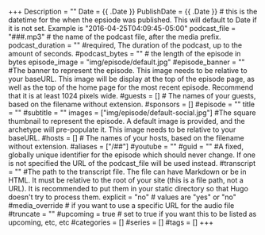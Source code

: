 +++
Description = ""
Date = {{ .Date }}
PublishDate = {{ .Date }} # this is the datetime for the when the epsiode was published. This will default to Date if it is not set. Example is "2016-04-25T04:09:45-05:00"
podcast_file = "###.mp3" # the name of the podcast file, after the media prefix.
podcast_duration = "" #required, The duration of the podcast, up to the amount of seconds.
#podcast_bytes = "" # the length of the episode in bytes
episode_image = "img/episode/default.jpg"
#episode_banner = "" #The banner to represent the episode. This image needs to be relative to your baseURL. This image will be display at the top of the episode page, as well as the top of the home page for the most recent episode. Recommend that it is at least 1024 pixels wide.
#guests = [] # The names of your guests, based on the filename without extension.
#sponsors = []
#episode = ""
title = ""
#subtitle = ""
images = ["img/episode/default-social.jpg"] #The square thumbnail to represent the episode. A default image is provided, and the archetype will pre-populate it. This image needs to be relative to your baseURL.
#hosts = [] # The names of your hosts, based on the filename without extension.
#aliases = ["/##"]
#youtube = ""
#guid = "" #A fixed, globally unique identifier for the episode which should never change. If one is not specified the URL of the podcast_file will be used instead.
#transcript = "" #The path to the transcript file. The file can have Markdown or be in HTML. It must be relative to the root of your site (this is a file path, not a URL). It is recommended to put them in your static directory so that Hugo doesn't try to process them.
explicit = "no" # values are "yes" or "no"
#media_override # if you want to use a specific URL for the audio file
#truncate = ""
#upcoming = true # set to true if you want this to be listed as upcoming, etc, etc
#categories = []
#series = []
#tags = []
+++
